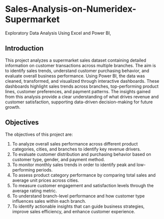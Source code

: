 # Sales-Analysis-on-Numeridex-Supermarket
Exploratory Data Analysis Using Excel and Power BI, 

## Introduction
This project analyzes a supermarket sales dataset containing detailed information on customer transactions across multiple branches. The aim is to identify sales trends, understand customer purchasing behavior, and evaluate overall business performance. Using Power BI, the data was cleaned, transformed, and visualized through interactive dashboards. These dashboards highlight sales trends across branches, top-performing product lines, customer preferences, and payment patterns. The insights gained from this analysis provide a clear understanding of what drives revenue and customer satisfaction, supporting data-driven decision-making for future growth.

## Objectives
The objectives of this project are:
1.  To analyze overall sales performance across different product categories, cities, and branches to identify key revenue drivers.
2.  To evaluate customer distribution and purchasing behavior based on customer type, gender, and payment method.
3.  To monitor monthly sales trends in order to identify peak and low-performing periods.
 4. To assess product category performance by comparing total sales and average unit prices across cities.
5.  To measure customer engagement and satisfaction levels through the average rating metric.
6. To understand branch-level performance and how customer type influences sales within each branch.
7.  To identify actionable insights that can guide business strategies, improve sales efficiency, and enhance customer experience.
